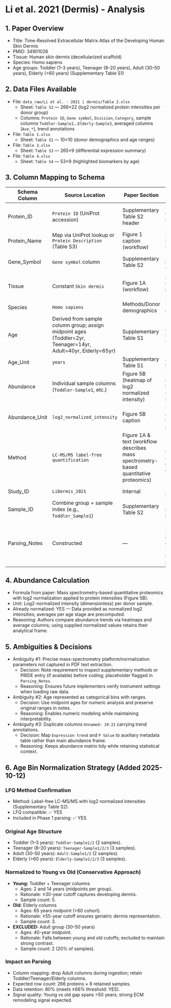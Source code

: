 # Li et al. 2021 (Dermis) - Analysis

## 1. Paper Overview
- Title: Time-Resolved Extracellular Matrix Atlas of the Developing Human Skin Dermis
- PMID: 34901026
- Tissue: Human skin dermis (decellularized scaffold)
- Species: Homo sapiens
- Age groups: Toddler (1–3 years), Teenager (8–20 years), Adult (30–50 years), Elderly (>60 years) (Supplementary Table S1)

## 2. Data Files Available
- File: `data_raw/Li et al. - 2021 | dermis/Table 2.xlsx`
  - Sheet: `Table S2` — 266×22 (log2 normalized protein intensities per donor group)
  - Columns: `Protein ID`, `Gene symbol`, `Division`, `Category`, sample columns `Toddler-Sample1`...`Elderly-Sample3`, averaged columns (`Ave_*`), trend annotations
- File: `Table 1.xlsx`
  - Sheet: `Table S1` — 10×10 (donor demographics and age ranges)
- File: `Table 3.xlsx`
  - Sheet: `Table S3` — 265×9 (differential expression summary)
- File: `Table 4.xlsx`
  - Sheet: `Table S4` — 53×9 (highlighted biomarkers by age)

## 3. Column Mapping to Schema
| Schema Column | Source Location | Paper Section | Reasoning |
|---------------|----------------|---------------|-----------|
| Protein_ID | `Protein ID` (UniProt accession) | Supplementary Table S2 header | Required canonical identifier for ECM atlas |
| Protein_Name | Map via UniProt lookup or `Protein Description` (Table S3) | Figure 1 caption (workflow) | Protein names referenced in figures/tables |
| Gene_Symbol | `Gene symbol` column | Supplementary Table S2 | Provides official gene symbols used in analysis |
| Tissue | Constant `Skin dermis` | Figure 1A (workflow) | All samples derived from dermal scaffolds |
| Species | `Homo sapiens` | Methods/Donor demographics | Human donors only |
| Age | Derived from sample column group; assign midpoint ages (Toddler=2yr, Teenager=14yr, Adult=40yr, Elderly=65yr) | Supplementary Table S1 | Age buckets reported as ranges |
| Age_Unit | `years` | Supplementary Table S1 | Age ranges in years |
| Abundance | Individual sample columns (`Toddler-Sample1`, etc.) | Figure 5B (heatmap of log2 normalized intensity) | Numeric values correspond to log2-normalized intensities |
| Abundance_Unit | `log2_normalized_intensity` | Figure 5B caption | Data expressed as log2 normalized protein intensity |
| Method | `LC-MS/MS label-free quantification` | Figure 1A & text (workflow describes mass spectrometry-based quantitative proteomics) | Label-free quantification applied to decellularized dermis |
| Study_ID | `LiDermis_2021` | Internal | Unique identifier |
| Sample_ID | Combine group + sample index (e.g., `Toddler_Sample1`) | Supplementary Table S2 | Maintains replicate provenance |
| Parsing_Notes | Constructed | — | Document midpoint age assumptions, confirm log2 scaling, note decellularization protocol |

## 4. Abundance Calculation
- Formula from paper: Mass spectrometry-based quantitative proteomics with log2 normalization applied to protein intensities (Figure 5B).
- Unit: Log2-normalized intensity (dimensionless) per donor sample.
- Already normalized: YES — Data provided as normalized log2 intensities; averages per age stage are precomputed.
- Reasoning: Authors compare abundance trends via heatmaps and average columns; using supplied normalized values retains their analytical frame.

## 5. Ambiguities & Decisions
- Ambiguity #1: Precise mass-spectrometry platform/normalization parameters not captured in PDF text extraction.
  - Decision: Note requirement to inspect supplementary methods or PRIDE entry (if available) before coding; placeholder flagged in `Parsing_Notes`.
  - Reasoning: Ensures future implementers verify instrument settings when loading raw data.
- Ambiguity #2: Age represented as categorical bins with ranges.
  - Decision: Use midpoint ages for numeric analysis and preserve original ranges in notes.
  - Reasoning: Enables numeric modeling while maintaining interpretability.
- Ambiguity #3: Duplicate columns `Unnamed: 19-21` carrying trend annotations.
  - Decision: Map `Expression trend` and `P Value` to auxiliary metadata table rather than main abundance frame.
  - Reasoning: Keeps abundance matrix tidy while retaining statistical context.

## 6. Age Bin Normalization Strategy (Added 2025-10-12)

### LFQ Method Confirmation
- Method: Label-free LC-MS/MS with log2 normalized intensities (Supplementary Table S2).
- LFQ compatible: ✅ YES
- Included in Phase 1 parsing: ✅ YES

### Original Age Structure
- Toddler (1–3 years): `Toddler-Sample1/2` (2 samples).
- Teenager (8–20 years): `Teenager-Sample1/2/3` (3 samples).
- Adult (30–50 years): `Adult-Sample1/2` (2 samples).
- Elderly (>60 years): `Elderly-Sample1/2/3` (3 samples).

### Normalized to Young vs Old (Conservative Approach)
- **Young:** Toddler + Teenager columns
  - Ages: 2 and 14 years (midpoints per group).
  - Rationale: ≤30-year cutoff captures developing dermis.
  - Sample count: 5.
- **Old:** Elderly columns
  - Ages: 65 years midpoint (>60 cohort).
  - Rationale: ≥55-year cutoff ensures geriatric dermis representation.
  - Sample count: 3.
- **EXCLUDED:** Adult group (30–50 years)
  - Ages: 40-year midpoint.
  - Rationale: Falls between young and old cutoffs; excluded to maintain strong contrast.
  - Sample count: 2 (20% of samples).

### Impact on Parsing
- Column mapping: drop Adult columns during ingestion; retain Toddler/Teenager/Elderly columns.
- Expected row count: 266 proteins × 8 retained samples.
- Data retention: 80% (meets ≥66% threshold: YES).
- Signal quality: Young vs old gap spans >50 years; strong ECM remodeling signal expected.
